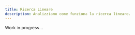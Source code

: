 ```yaml
---
title: Ricerca Lineare
description: Analizziamo come funziona la ricerca lineare.
---
```


Work in progress...

